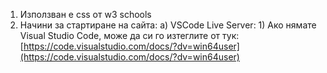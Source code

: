 1. Използван е css от w3 schools
2. Начини за стартиране на сайта: 
    а) VSCode Live Server: 
        1) Ако нямате Visual Studio Code, може да си го изтеглите от тук: [https://code.visualstudio.com/docs/?dv=win64user](https://code.visualstudio.com/docs/?dv=win64user)